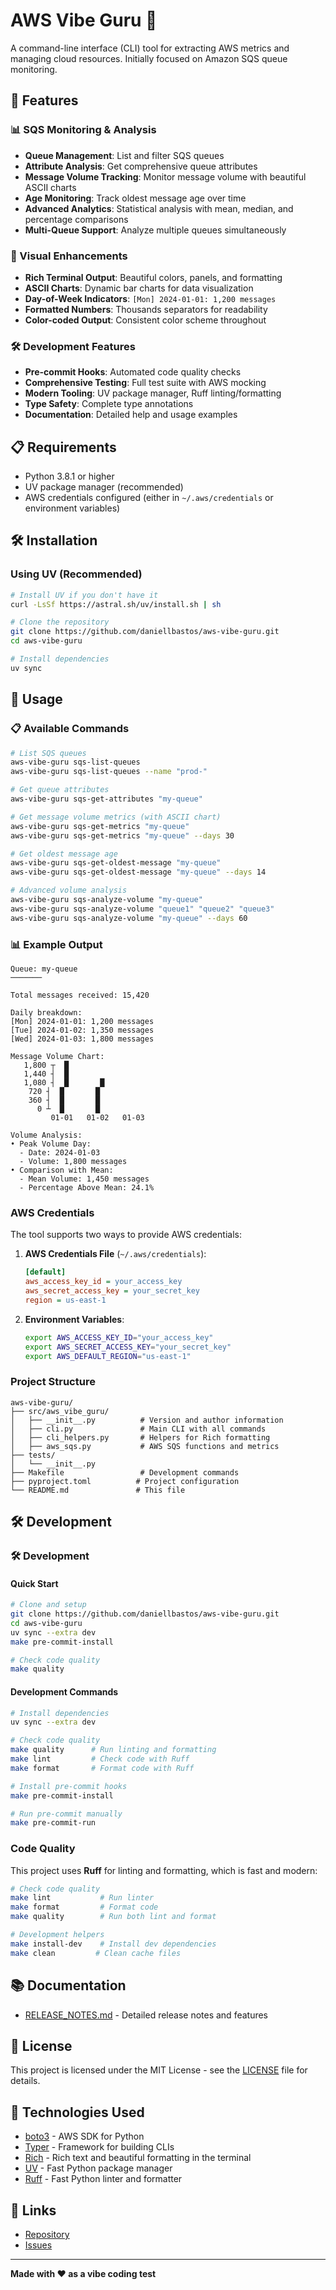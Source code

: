 # AWS Vibe Guru 🔧

A command-line interface (CLI) tool for extracting AWS metrics and managing cloud resources. Initially focused on Amazon SQS queue monitoring.

## 🚀 Features

### 📊 SQS Monitoring & Analysis
- **Queue Management**: List and filter SQS queues
- **Attribute Analysis**: Get comprehensive queue attributes
- **Message Volume Tracking**: Monitor message volume with beautiful ASCII charts
- **Age Monitoring**: Track oldest message age over time
- **Advanced Analytics**: Statistical analysis with mean, median, and percentage comparisons
- **Multi-Queue Support**: Analyze multiple queues simultaneously

### 🎨 Visual Enhancements
- **Rich Terminal Output**: Beautiful colors, panels, and formatting
- **ASCII Charts**: Dynamic bar charts for data visualization
- **Day-of-Week Indicators**: `[Mon] 2024-01-01: 1,200 messages`
- **Formatted Numbers**: Thousands separators for readability
- **Color-coded Output**: Consistent color scheme throughout

### 🛠️ Development Features
- **Pre-commit Hooks**: Automated code quality checks
- **Comprehensive Testing**: Full test suite with AWS mocking
- **Modern Tooling**: UV package manager, Ruff linting/formatting
- **Type Safety**: Complete type annotations
- **Documentation**: Detailed help and usage examples

## 📋 Requirements

- Python 3.8.1 or higher
- UV package manager (recommended)
- AWS credentials configured (either in `~/.aws/credentials` or environment variables)

## 🛠️ Installation

### Using UV (Recommended)

```bash
# Install UV if you don't have it
curl -LsSf https://astral.sh/uv/install.sh | sh

# Clone the repository
git clone https://github.com/daniellbastos/aws-vibe-guru.git
cd aws-vibe-guru

# Install dependencies
uv sync
```

## 🚀 Usage

### 📋 Available Commands

```bash
# List SQS queues
aws-vibe-guru sqs-list-queues
aws-vibe-guru sqs-list-queues --name "prod-"

# Get queue attributes
aws-vibe-guru sqs-get-attributes "my-queue"

# Get message volume metrics (with ASCII chart)
aws-vibe-guru sqs-get-metrics "my-queue"
aws-vibe-guru sqs-get-metrics "my-queue" --days 30

# Get oldest message age
aws-vibe-guru sqs-get-oldest-message "my-queue"
aws-vibe-guru sqs-get-oldest-message "my-queue" --days 14

# Advanced volume analysis
aws-vibe-guru sqs-analyze-volume "my-queue"
aws-vibe-guru sqs-analyze-volume "queue1" "queue2" "queue3"
aws-vibe-guru sqs-analyze-volume "my-queue" --days 60
```

### 📊 Example Output

```
Queue: my-queue
───────

Total messages received: 15,420

Daily breakdown:
[Mon] 2024-01-01: 1,200 messages
[Tue] 2024-01-02: 1,350 messages
[Wed] 2024-01-03: 1,800 messages

Message Volume Chart:
   1,800 ┬  █
   1,440 ┤  █
   1,080 ┤  █       █
    720 ┤  █       █
    360 ┤  █       █
      0 ┴  █       █
         01-01   01-02   01-03

Volume Analysis:
• Peak Volume Day:
  - Date: 2024-01-03
  - Volume: 1,800 messages
• Comparison with Mean:
  - Mean Volume: 1,450 messages
  - Percentage Above Mean: 24.1%
```

### AWS Credentials

The tool supports two ways to provide AWS credentials:

1. **AWS Credentials File** (`~/.aws/credentials`):
   ```ini
   [default]
   aws_access_key_id = your_access_key
   aws_secret_access_key = your_secret_key
   region = us-east-1
   ```

2. **Environment Variables**:
   ```bash
   export AWS_ACCESS_KEY_ID="your_access_key"
   export AWS_SECRET_ACCESS_KEY="your_secret_key"
   export AWS_DEFAULT_REGION="us-east-1"
   ```

### Project Structure

```
aws-vibe-guru/
├── src/aws_vibe_guru/
│   ├── __init__.py          # Version and author information
│   ├── cli.py               # Main CLI with all commands
│   ├── cli_helpers.py       # Helpers for Rich formatting
│   ├── aws_sqs.py           # AWS SQS functions and metrics
├── tests/
│   └── __init__.py
├── Makefile                 # Development commands
├── pyproject.toml          # Project configuration
└── README.md               # This file
```

## 🛠️ Development

### 🛠️ Development

#### Quick Start
```bash
# Clone and setup
git clone https://github.com/daniellbastos/aws-vibe-guru.git
cd aws-vibe-guru
uv sync --extra dev
make pre-commit-install

# Check code quality
make quality
```

#### Development Commands
```bash
# Install dependencies
uv sync --extra dev

# Check code quality
make quality      # Run linting and formatting
make lint         # Check code with Ruff
make format       # Format code with Ruff

# Install pre-commit hooks
make pre-commit-install

# Run pre-commit manually
make pre-commit-run
```

### Code Quality

This project uses **Ruff** for linting and formatting, which is fast and modern:

```bash
# Check code quality
make lint           # Run linter
make format         # Format code
make quality        # Run both lint and format

# Development helpers
make install-dev    # Install dev dependencies
make clean         # Clean cache files
```

## 📚 Documentation

- [RELEASE_NOTES.md](RELEASE_NOTES.md) - Detailed release notes and features

## 📄 License

This project is licensed under the MIT License - see the [LICENSE](LICENSE) file for details.

## 🙏 Technologies Used

- [boto3](https://boto3.amazonaws.com/) - AWS SDK for Python
- [Typer](https://typer.tiangolo.com/) - Framework for building CLIs
- [Rich](https://rich.readthedocs.io/) - Rich text and beautiful formatting in the terminal
- [UV](https://github.com/astral-sh/uv) - Fast Python package manager
- [Ruff](https://github.com/astral-sh/ruff) - Fast Python linter and formatter

## 🔗 Links

- [Repository](https://github.com/daniellbastos/aws-vibe-guru)
- [Issues](https://github.com/daniellbastos/aws-vibe-guru/issues)

---

**Made with ❤️ as a vibe coding test**
